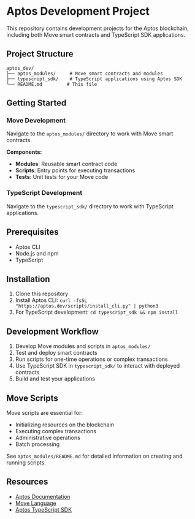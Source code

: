 # Aptos Development Project

This repository contains development projects for the Aptos blockchain, including both Move smart contracts and TypeScript SDK applications.

## Project Structure

```
aptos_dev/
├── aptos_modules/     # Move smart contracts and modules
├── typescript_sdk/    # TypeScript applications using Aptos SDK
└── README.md         # This file
```

## Getting Started

### Move Development

Navigate to the `aptos_modules/` directory to work with Move smart contracts.

**Components:**

- **Modules**: Reusable smart contract code
- **Scripts**: Entry points for executing transactions
- **Tests**: Unit tests for your Move code

### TypeScript Development

Navigate to the `typescript_sdk/` directory to work with TypeScript applications.

## Prerequisites

- Aptos CLI
- Node.js and npm
- TypeScript

## Installation

1. Clone this repository
2. Install Aptos CLI: `curl -fsSL "https://aptos.dev/scripts/install_cli.py" | python3`
3. For TypeScript development: `cd typescript_sdk && npm install`

## Development Workflow

1. Develop Move modules and scripts in `aptos_modules/`
2. Test and deploy smart contracts
3. Run scripts for one-time operations or complex transactions
4. Use TypeScript SDK in `typescript_sdk/` to interact with deployed contracts
5. Build and test your applications

## Move Scripts

Move scripts are essential for:

- Initializing resources on the blockchain
- Executing complex transactions
- Administrative operations
- Batch processing

See `aptos_modules/README.md` for detailed information on creating and running scripts.

## Resources

- [Aptos Documentation](https://aptos.dev/)
- [Move Language](https://move-language.github.io/move/)
- [Aptos TypeScript SDK](https://github.com/aptos-labs/aptos-core/tree/main/ecosystem/typescript/sdk)
